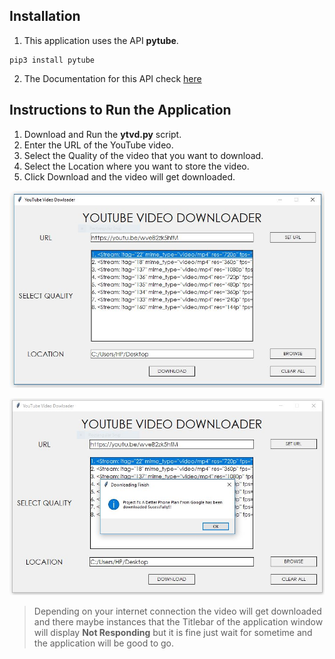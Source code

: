 
## Installation

1. This application uses the API **pytube**.
```
pip3 install pytube
```
2. The Documentation for this API check [here](https://python-pytube.readthedocs.io/en/latest/)

## Instructions to Run the Application

1. Download and Run the **ytvd.py** script.
2. Enter the URL of the YouTube video.
3. Select the Quality of the video that you want to download.
4. Select the Location where you want to store the video.
5. Click Download and the video will get downloaded.

![YTVD1](YTVD1.JPG "YTVD1")

![YTVD2](YTVD2.JPG "YTVD2")

> Depending on your internet connection the video will get downloaded and there maybe instances that the Titlebar of the application window will display **Not Responding** but it is fine just wait for sometime and the application will be good to go.
